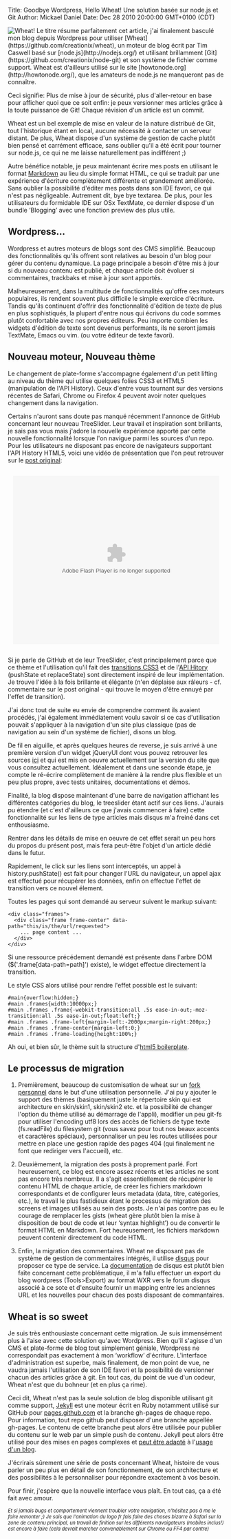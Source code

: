 Title: Goodbye Wordpress, Hello Wheat! Une solution basée sur node.js et Git
Author: Mickael Daniel
Date: Dec 28 2010 20:00:00 GMT+0100 (CDT)

<img class="mk-blog-img" src="/wheat/wheat-field.jpg" alt="Wheat!" title="Wheat!">
Le titre résume parfaitement cet article, j'ai finalement basculé mon blog depuis Wordpress pour utiliser [Wheat](https://github.com/creationix/wheat), un moteur de blog écrit par Tim Caswell basé sur [node.js](http://nodejs.org/) et utilisant brillamment [Git](https://github.com/creationix/node-git) et son système de fichier comme support. Wheat est d'ailleurs utilisé sur le site [howtonode.org](http://howtonode.org/), que les amateurs de node.js ne manqueront pas de connaître. 

Ceci signifie: Plus de mise à jour de sécurité, plus d'aller-retour en base pour afficher quoi que ce soit enfin: je peux versionner mes articles grâce à la toute puissance de Git! Chaque révision d'un article est un commit.

Wheat est un bel exemple de mise en valeur de la nature distribué de Git, tout l'historique étant en local, aucune nécessité à contacter un serveur distant. De plus, Wheat dispose d'un système de gestion de cache plutôt bien pensé et carrément efficace, sans oublier qu'il a été écrit pour tourner sur node.js, ce qui ne me laisse naturellement pas indifférent ;)

Autre bénéfice notable, je peux maintenant écrire mes posts en utilisant le format [Markdown](http://daringfireball.net/projects/markdown/) au lieu du simple format HTML, ce qui se traduit par une expérience d'écriture complètement différente et grandement améliorée. Sans oublier la possibilité d'éditer mes posts dans son IDE favori, ce qui n'est pas négligeable. Autrement dit, bye bye textarea. De plus, pour les utilisateurs du formidable IDE sur OSx TextMate, ce dernier dispose d'un bundle ‘Blogging’ avec une fonction preview des plus utile.

## Wordpress...

Wordpress et autres moteurs de blogs sont des CMS simplifié. Beaucoup des fonctionnalités qu'ils offrent sont relatives au besoin d'un blog pour gérer du contenu dynamique. La page principale a besoin d'être mis à jour si du nouveau contenu est publié, et chaque article doit évoluer si commentaires, trackbaks et mise à jour sont apportés.

Malheureusement, dans la multitude de fonctionnalités qu'offre ces moteurs populaires, ils rendent souvent plus difficile le simple exercice d'écriture. Tandis qu'ils continuent d'offrir des fonctionnalité d'édition de texte de plus en plus sophistiqués, la plupart d'entre nous qui écrivons du code sommes plutôt confortable avec nos propres éditeurs. Peu importe combien les widgets d'édition de texte sont devenus performants, ils ne seront jamais TextMate, Emacs ou vim. (ou votre éditeur de texte favori).

## Nouveau moteur, Nouveau thème

Le changement de plate-forme s'accompagne également d'un petit lifting au niveau du thème qui utilise quelques folies CSS3 et HTML5 (manipulation de l'API History). Ceux d'entre vous tournant sur des versions récentes de Safari, Chrome ou Firefox 4 peuvent avoir noter quelques changement dans la navigation.

Certains n'auront sans doute pas manqué récemment l'annonce de GitHub concernant leur nouveau TreeSlider. Leur travail et inspiration sont brillants, je sais pas vous mais j'adore la nouvelle expérience apporté par cette nouvelle fonctionnalité lorsque l'on navigue parmi les sources d'un repo. Pour les utilisateurs ne disposant pas encore de navigateurs supportant l'API History HTML5, voici une vidéo de présentation que l'on peut retrouver sur le [post original](https://github.com/blog/760-the-tree-slider):

<div style="width: 480px; margin: 2em auto;">
<embed src="http://blip.tv/play/AYKSzQUC" type="application/x-shockwave-flash" width="480" height="390" allowscriptaccess="always" allowfullscreen="true"></embed>
</div>

Si je parle de GitHub et de leur TreeSlider, c'est principalement parce que ce thème et l'utilisation qu'il fait des [transitions CSS3](http://developer.apple.com/library/safari/#documentation/InternetWeb/Conceptual/SafariVisualEffectsProgGuide/Transitions/Transitions.html) et de l'[API Hitory](https://developer.mozilla.org/en/DOM/Manipulating_the_browser_history) (pushState et replaceState) sont directement inspiré de leur implémentation. Je trouve l'idée à la fois brillante et élégante (n'en déplaise aux râleurs - cf. commentaire sur le post original - qui trouve le moyen d'être ennuyé par l'effet de transition).

J'ai donc tout de suite eu envie de comprendre comment ils avaient procédés, j'ai également immédiatement voulu savoir si ce cas d'utilisation pouvait s'appliquer à la navigation d'un site plus classique (pas de navigation au sein d'un système de fichier), disons un blog.

De fil en aiguille, et après quelques heures de reverse, je suis arrivé à une première version d'un widget jQueryUI dont vous pouvez retrouver les sources [ici](https://github.com/MkLabs/wheat-harmonious-theme/blob/master/public/js/mylibs/ui.treeslider.js) et qui est mis en oeuvre actuellement sur la version du site que vous consultez actuellement. Idéalement et dans une seconde étape, je compte le ré-écrire complètement de manière à la rendre plus flexible et un peu plus propre, avec tests unitaires, documentations et démos.

Finalité, la blog dispose maintenant d'une barre de navigation affichant les différentes catégories du blog, le treeslider étant actif sur ces liens. J'aurais pu étendre (et c'est d'ailleurs ce que j'avais commencer à faire) cette fonctionnalité sur les liens de type articles mais disqus m'a freiné dans cet enthousiasme.

Rentrer dans les détails de mise en oeuvre de cet effet serait un peu hors du propos du présent post, mais fera peut-être l'objet d'un article dédié dans le futur. 

Rapidement, le click sur les liens sont interceptés, un appel à history.pushState() est fait pour changer l'URL du navigateur, un appel ajax est effectué pour récupérer les données, enfin on effectue l'effet de transition vers ce nouvel élement.

Toutes les pages qui sont demandé au serveur suivent le markup suivant:

    <div class="frames">
      <div class="frame frame-center" data-path="this/is/the/url/requested">
        ... page content ...
      </div>
    </div>
    
Si une ressource précédement demandé est présente dans l'arbre DOM ($('.frame[data-path=path]') existe), le widget effectue directement la transition.

Le style CSS alors utilisé pour rendre l'effet possible est le suivant:

    #main{overflow:hidden;}
    #main .frames{width:10000px;}
    #main .frames .frame{-webkit-transition:all .5s ease-in-out;-moz-transition:all .5s ease-in-out;float:left;}
    #main .frames .frame-left{margin-left:-2000px;margin-right:200px;}
    #main .frames .frame-center{margin-left:0;}
    #main .frames .frame-loading{height:100%;}
    
Ah oui, et bien sûr, le thème suit la structure d'[html5 boilerplate](http://github.com/mklabs/wheat).

## Le processus de migration

1. Premièrement, beaucoup de customisation de wheat sur un [fork personnel](http://github.com/mklabs/wheat) dans le but d'une utilisation personnelle. J'ai pu y ajouter le support des thèmes (basiquement juste le répertoire skin qui est architecture en skin/skin1, skin/skin2 etc. et la possibilité de changer l'option du thème utilisé au démarrage de l'appli), modifier un peu git-fs pour utiliser l'encoding utf8 lors des accès de fichiers de type texte (fs.readFile) du filesystem git (vous savez pour tout nos beaux accents et caractères spéciaux), personnaliser un peu les routes utilisées pour mettre en place une gestion rapide des pages 404 (qui finalement ne font que rediriger vers l'accueil), etc.

2. Deuxièmement, la migration des posts à proprement parlé. Fort heureusement, ce blog est encore assez récents et les articles ne sont pas encore très nombreux. Il a s'agit essentiellement de récupérer le contenu HTML de chaque article, de créer les fichiers markdown correspondants et de configurer leurs metadata (data, titre, catégories, etc.), le travail le plus fastidieux étant le processus de migration des screens et images utilisés au sein des posts. Je n'ai pas contre pas eu le courage de remplacer les gists (wheat gère plutôt bien la mise à disposition de bout de code et leur ‘syntax highlight’) ou de convertir le format HTML en Markdown. Fort heureusement, les fichiers markdown peuvent contenir directement du code HTML.

2. Enfin, la migration des commentaires. Wheat ne disposant pas de système de gestion de commentaires intégrés, il utilise [disqus](http://disqus.com/) pour proposer ce type de service. La [documentation](http://docs.disqus.com/help/24/) de disqus est plutôt bien faîte concernant cette problématique, il m'a fallu effectuer un export du blog wordpress (Tools>Export) au format WXR vers le forum disqus associé à ce sote et d'ensuite fournir un mapping entre les anciennes URL et les nouvelles pour chacun des posts disposant de commantaires.

## Wheat is so sweet

Je suis très enthousiaste concernant cette migration. Je suis immensément plus à l'aise avec cette solution qu'avec Wordpress. Bien qu'il s'agisse d'un CMS et plate-forme de blog tout simplement géniale, Wordpress ne correspondait pas exactement à mon ‘workflow’ d'écriture. L'interface d'administration est superbe, mais finalement, de mon point de vue, ne vaudra jamais l'utilisation de son IDE favori et la possibilité de versionner chacun des articles grâce à git. En tout cas, du point de vue d'un codeur, Wheat n'est que du bohneur (et en plus ça rime).

Ceci dit, Wheat n'est pas la seule solution de blog disponible utilisant git comme support, [Jekyll](https://github.com/mojombo/jekyll) est une moteur écrit en Ruby notamment utilisé sur GitHub pour [pages.github.com](http://pages.github.com/) et la branche gh-pages de chaque repo. Pour information, tout repo github peut disposer d'une branche appellée gh-pages. Le contenu de cette branche peut alors être utilisée pour publier du contenu sur le web par un simple push de contenu. Jekyll peut alors être utilisé pour des mises en pages complexes et [peut être adapté](http://metajack.im/2009/01/23/blogging-with-git-emacs-and-jekyll/) à l'[usage d'un blog](https://github.com/blog/164-use-github-as-your-blog).

J'écrirais sûrement une série de posts concernant Wheat, histoire de vous parler un peu plus en détail de son fonctionnement, de son architecture et des possibilités à le personnaliser pour répondre exactement à vos besoin.

Pour finir, j'espère que la nouvelle interface vous plaît. En tout cas, ça a été fait avec amour.

<span style="font-size: 0.8em;">_Et si jamais bugs et comportement viennent troubler votre navigation, n'hésitez pas à me le faire remonter ;) Je sais que l'animation du logo fr fais faire des choses bizarre à Safari sur la zone de contenu principal, un travail de finition sur les différents navaigateurs (mobiles inclus!) est encore à faire (cela devrait marcher convenablement sur Chrome ou FF4 par contre)_</span>